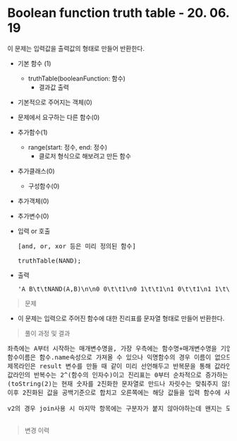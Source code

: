 # Boolean function truth table - 20. 06. 19

이 문제는 입력값을 출력값의 형태로 만들어 반환한다.

- 기본 함수 (1)
  - truthTable(booleanFunction: 함수)
    - 결과값 출력
- 기본적으로 주어지는 객체(0)
- 문제에서 요구하는 다른 함수(0)
- 추가함수(1)
  - range(start: 정수, end: 정수)
    - 클로저 형식으로 해보려고 만든 함수
- 추가클래스(0)
  - 구성함수(0)
- 추가객체(0)
- 추가변수(0)

- 입력 or 호출
  <pre>[and, or, xor 등은 미리 정의된 함수]
  
  truthTable(NAND);
  </pre>
 
- 출력
  <pre>'A B\t\tNAND(A,B)\n\n0 0\t\t1\n0 1\t\t1\n1 0\t\t1\n1 1\t\t0\n';</pre>

> 문제
  - 이 문제는 입력으로 주어진 함수에 대한 진리표를 문자열 형태로 만들어 반환한다.

> 풀이 과정 및 결과
<pre>
좌측에는 A부터 시작하는 매개변수명을, 가장 우측에는 함수명+매개변수명을 기입한다.
함수이름은 함수.name속성으로 가져올 수 있으나 익명함수의 경우 이름이 없으므로 문제에서는 익명함수의 경우 'f'로 사용하도록 되어있으므로 대신 'f'를 사용한다.
제목라인은 result 변수를 만들 때 같이 미리 선언해두고 반복문을 통해 값라인을 생성한다.
값라인의 반복수는 2^(함수의 인자수)이고 진리표는 0부터 순차적으로 증가하는 수를 사용하므로 인덱스를 기준으로 2진화한다.
(toString(2)는 현재 숫자를 2진화한 문자열로 만드나 자릿수는 맞춰주지 않으므로 padStart 메소드를 사용하여 지정한 자릿수만큼 앞을 0으로 채워준다.)
이후 2진화된 값을 공백기준으로 합치고 오른쪽에는 해당 값들을 입력 함수에 사용하여 그 결과를 받은 후 기존 문자열에 붙인 후 결과값을 반환한다.

v2의 경우 join사용 시 마지막 항목에는 구분자가 붙지 않아야하는데 왠지는 모르겠지만 붙어서 왜 붙는지 더이상 찾지않고 등록함.(배열 길이 체크해서 마지막 요소에 빈 값이 있는지는 확인하였으나 아니었음.)

</pre>

>변경 이력
<pre>
</pre>